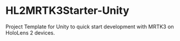 # HL2MRTK3Starter-Unity
Project Template for Unity to quick start development with MRTK3 on HoloLens 2 devices.
